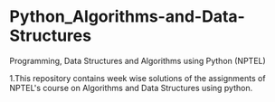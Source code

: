 # Python_Algorithms-and-Data-Structures
Programming, Data Structures and Algorithms using Python (NPTEL)

1.This repository contains week wise solutions of the assignments of NPTEL's course on Algorithms and Data Structures using python.
